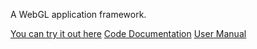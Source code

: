 A WebGL application framework.

[You can try it out here](https://joeedh.github.io/webgl-app-framework/index.html)
[Code Documentation](https://joeedh.github.io/webgl-app-framework/docs/index.html)
[User Manual](https://github.com/joeedh/webgl-app-framework/wiki/User-Documentation)

